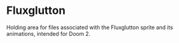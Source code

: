 # Fluxglutton
Holding area for files associated with the Fluxglutton sprite and its animations, intended for Doom 2.
